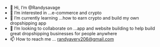 - 👋 Hi, I’m @Randysavage
- 👀 I’m interested in ...e-commerce and crypto
- 🌱 I’m currently learning ...how to earn crypto and build my own dropshipping app
- 💞️ I’m looking to collaborate on ...app and website building to help build great dropshipping businesses for people anywhere 
- 📫 How to reach me ... randyavery206@gmail.com 

<!---
Randysavage88/Randysavage88 is a ✨ special ✨ repository because its `README.md` (this file) appears on your GitHub profile.
You can click the Preview link to take a look at your changes.
--->
